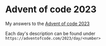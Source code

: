# Advent of code 2023

My answers to the [Advent of code 2023](https://adventofcode.com/2023/about)

Each day's description can be found under `https://adventofcode.com/2023/day/<number>`
